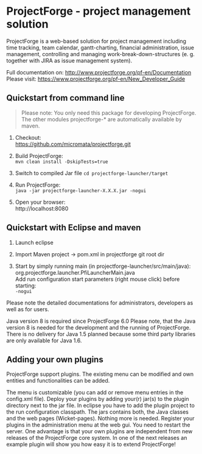 # ProjectForge - project management solution

ProjectForge is a web-based solution for project management including time tracking, team calendar, gantt-charting, financial administration, issue management,
controlling and managing work-break-down-structures (e. g. together with JIRA as issue management system).

Full documentation on: http://www.projectforge.org/pf-en/Documentation
Please visit: https://www.projectforge.org/pf-en/New_Developer_Guide

## Quickstart from command line

> Please note: You only need this package for developing ProjectForge.
> The other modules projectforge-* are automatically available by maven.

1. Checkout:  
   https://github.com/micromata/projectforge.git

2. Build ProjectForge:  
   ```mvn clean install -DskipTests=true```

3. Switch to compiled Jar file
   ```cd projectforge-launcher/target```

4. Run ProjectForge:  
   ```java -jar projectforge-launcher-X.X.X.jar -nogui```

5. Open your browser:  
   http://localhost:8080


## Quickstart with Eclipse and maven

1. Launch eclipse

2. Import Maven project -> pom.xml in projectforge git root dir

3. Start by simply running main (in projectforge-launcher/src/main/java):  
   org.projectforge.launcher.PfiLauncherMain.java  
   Add run configuration start parameters (right mouse click) before starting:  
     ```-nogui``` 

Please note the detailed documentations for administrators, developers as well as for users.

Java version 8 is required since ProjectForge 6.0
Please note, that the Java version 8 is needed for the development and the running of ProjectForge. There is no delivery for Java 1.5 planned because some third party libraries are only available for Java 1.6.

## Adding your own plugins
ProjectForge support plugins. The existing menu can be modified and own entities and functionalities can be added.

The menu is customizable (you can add or remove menu entries in the config.xml file).
Deploy your plugins by adding your(r) jar(s) to the plugin directory next to the jar file. In eclipse you have to add the plugin project to the run configuration classpath. The jars contains both, the Java classes and the web pages (Wicket-pages). Nothing more is needed.
Register your plugins in the administration menu at the web gui. You need to restart the server.
One advantage is that your own plugins are independent from new releases of the ProjectForge core system. In one of the next releases an example plugin will show you how easy it is to extend ProjectForge!

